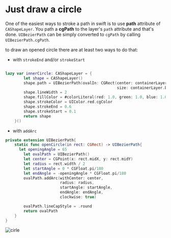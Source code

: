 # Just draw a circle

One of the easiest ways to stroke a path in swift is to use **path** attribute of
 `CAShapeLayer`. You path a **cgPath** to the layer's `path` attribute and that's
 done. `UIBezierPath` can be simply converted to `cgPath` by calling `UIBezierPath.cgPath`.



to draw an opened circle there are at least two ways to do that:
- with `strokeEnd` and/or `strokeStart`

```swift

lazy var innerCircle: CAShapeLayer = {
        let shape = CAShapeLayer()
        shape.path = UIBezierPath(ovalIn: CGRect(center: containerLayer.bounds.center,
                                                 size: containerLayer.bounds.size.rescale(.innerCircleRatio))).cgPath
        shape.lineWidth = 2
        shape.fillColor = #colorLiteral(red: 1.0, green: 1.0, blue: 1.0, alpha: 1.0).cgColor
        shape.strokeColor = UIColor.red.cgColor
        shape.strokeEnd = 0.6
        shape.strokeStart = 0.1
        return shape
    }()
```
- with `addArc`

```swift
private extension UIBezierPath{
    static func openCircle(in rect: CGRect) -> UIBezierPath{
      let openingAngle = 65
        let ovalPath = UIBezierPath()
        let center = CGPoint(x: rect.midX, y: rect.midY)
        let radius = rect.width / 2
        let startAngle = 0 * CGFloat.pi/180
        let endAngle = -openingAngle * CGFloat.pi/180
        ovalPath.addArc(withCenter: center,
                        radius: radius,
                        startAngle: startAngle,
                        endAngle: endAngle,
                        clockwise: true)

        ovalPath.lineCapStyle = .round
        return ovalPath
    }
}
```
![cirle]("/assets/img/circle.png")
